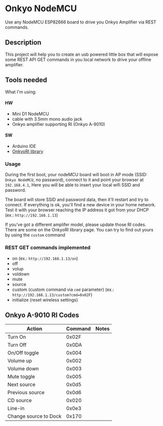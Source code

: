 # Onkyo NodeMCU

Use any NodeMCU ESP82666 board to drive you Onkyo Amplifier via REST commands.

## Description
This project will help you to create an usb powered little box that will expose some REST API GET commands in you local network to drive your offline amplifier.
 
## Tools needed
What I'm using:
#### HW
* Mini D1 NodeMCU
* cable with 3.5mm mono audio jack
* Onkyo amplifier supporting RI (Onkyo A-9010)
#### SW
* Arduino IDE
* [OnkyoRI library](https://github.com/docbender/Onkyo-RI)

### Usage
During the first boot, your nodeMCU board will boot in AP mode (SSID: `Onkyo NodeMCU`, no password), connect to it and point your browser at `192.168.4.1`, 
Here you will be able to insert your local wifi SSID and password.

The board will store SSID and password data, then it'll restart and try to connect. If everything is ok, you'll find a new device in your home network. Test it with your browser reaching the IP address it got from your DHCP (ex.: `http://192.168.1.13`)

If you've got a different amplifer model, please update those RI codes. There are some on the OnkyoRI library page.
You can try to find out yours by using the `custom` command

### REST GET commands implemented
 * on (ex.: `http://192.168.1.13/on`)
 * off
 * volup
 * voldown
 * mute
 * source
 * custom (custom command via `cmd` parameter) (ex.: `http://192.168.1.13/custom?cmd=0x02F`)
 * initialize (reset wireless settings)

 ## Onkyo A-9010 RI Codes
| Action | Command | Notes |
| ---- | ---- | ---- |
| Turn On | 0x02F | |
| Turn Off | 0x0DA | |
| On/Off toggle | 0x004 | |
| Volume up | 0x002 | |
| Volume down | 0x003 | |
| Mute toggle | 0x005 | |
| Next source | 0x0d5 | |
| Previous source | 0x0d6 | |
| CD source | 0x020 | |
| Line-in | 0x0e3 | |
| Change source to Dock | 0x170 | |
